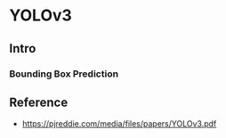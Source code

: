 # YOLOv3

## Intro
### Bounding Box Prediction


## Reference
* https://pjreddie.com/media/files/papers/YOLOv3.pdf